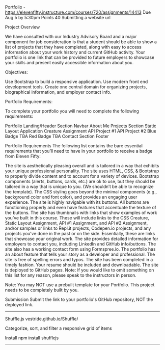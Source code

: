 Portfolio - 
https://elevenfifty.instructure.com/courses/720/assignments/14413
Due Aug 5 by 5:30pm Points 40 Submitting a website url


Project Overview  

We have consulted with our Industry Advisory Board and a major component for job consideration is that a student should be able to show a list of projects that they have completed, along with easy to access information about your work history and current GitHub activity. Your portfolio is one link that can be provided to future employers to showcase your skills and present easily accessible information about you.

 

Objectives:

Use Bootstrap to build a responsive application.
Use modern front end development tools.
Create one central domain for organizing projects, biographical information, and employer contact info.
 

Portfolio Requirements:

To complete your portfolio you will need to complete the following requirements:

Portfolio
Landing/Header Section
Navbar
About Me
Projects Section
Static Layout Application
Creature Assignment
API Project #1
API Project #2
Blue Badge TBA
Red Badge TBA
Contact Section
Footer
 

Portfolio Requirements
The following list contains the bare essential requirements that you’ll need to have in your portfolio to receive a badge from Eleven Fifty:

The site is aesthetically pleasing overall and is tailored in a way that exhibits your unique professional personality.
The site uses HTML, CSS, & Bootstrap to properly divide content and to account for a variety of devices. Bootstrap components (alerts, buttons, cards, etc.) are ok to use, but they should be tailored in a way that is unique to you. (We shouldn’t be able to recognize the template).
The CSS styling goes beyond the minimal components (e.g., background color and font color), and provides an engaging user experience.
The site is highly navigable with its buttons. All buttons are functioning properly and even have features that accentuate the texture of the buttons.
The site has thumbnails with links that show examples of work you’ve built in this course. These will include links to the CSS Creature, Static Layout Assignment, API #1 Assignment, and API #2 Assignment, and/or samples or links to Repl.it projects, Codepen.io projects,  and any projects you've done in the past or on the side. Essentially, these are links that showcase your original work.
The site provides detailed information for employers to contact you, including LinkedIn and GitHub info/buttons.
The site also has a working contact form using Formspree.io.
The portfolio has an about feature that tells your story as a developer and professional.
The site is free of spelling errors and typos.
The site has been completed in a timely fashion.
Your resume should be included and downloadable.
The site is deployed to GitHub pages.
Note: If you would like to omit something on this list for any reason, please speak to the instructors in person.

Note: You may NOT use a prebuilt template for your Portfolio. This project needs to be completely built by you.

 

Submission
Submit the link to your portfolio's GitHub repository, NOT the deployed link.

******************************************************
Shuffle.js
vestride.github.io/Shuffle/

Categorize, sort, and filter a responsive grid of items

Install
npm install shufflejs
******************************************************